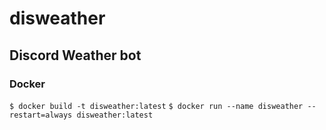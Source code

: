 # disweather

## Discord Weather bot

### Docker

`$ docker build -t disweather:latest`
`$ docker run --name disweather --restart=always disweather:latest`

